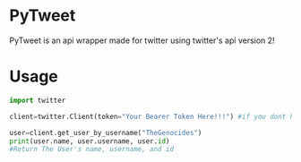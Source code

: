 # PyTweet

PyTweet is an api wrapper made for twitter using twitter's api version 2! 

# Usage

```py
import twitter

client=twitter.Client(token="Your Bearer Token Here!!!") #if you dont have one make an application in https://apps.twitter.com

user=client.get_user_by_username("TheGenocides")
print(user.name, user.username, user.id)
#Return The User's name, username, and id
```